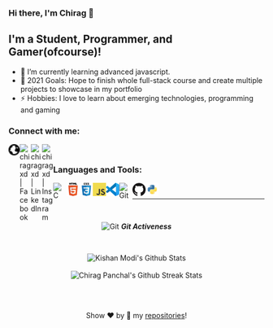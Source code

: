 ### Hi there, I'm Chirag   👋


## I'm a Student, Programmer, and Gamer(ofcourse)!

- 🔭 I’m currently learning advanced javascript.
- 🥅 2021 Goals: Hope to finish whole full-stack course and create multiple projects to showcase in my portfolio
- ⚡ Hobbies: I love to learn about emerging technologies, programming and gaming

### Connect with me:

[<img align="left" alt="chiragxd.ml" width="22px" src="https://raw.githubusercontent.com/iconic/open-iconic/master/svg/globe.svg" />][website]
[<img align="left" alt="chiragxd | Facebook" width="22px" src="https://cdn.jsdelivr.net/npm/simple-icons@v3/icons/facebook.svg" />][facebook]
[<img align="left" alt="chiragxd | LinkedIn" width="22px" src="https://cdn.jsdelivr.net/npm/simple-icons@v3/icons/linkedin.svg" />][linkedin]
[<img align="left" alt="chiragxd | Instagram" width="22px" src="https://cdn.jsdelivr.net/npm/simple-icons@v3/icons/instagram.svg" />][instagram]


<br />

### Languages and Tools:

<img align="left" alt="C" width="26px" src="https://img.icons8.com/color/48/000000/c-programming.png" />

<img align="left" alt="HTML5" width="26px" src="https://raw.githubusercontent.com/github/explore/80688e429a7d4ef2fca1e82350fe8e3517d3494d/topics/html/html.png" />

<img align="left" alt="CSS3" width="26px" src="https://raw.githubusercontent.com/github/explore/80688e429a7d4ef2fca1e82350fe8e3517d3494d/topics/css/css.png" />

<img align="left" alt="Javascript" width="26px" src="https://raw.githubusercontent.com/github/explore/80688e429a7d4ef2fca1e82350fe8e3517d3494d/topics/javascript/javascript.png">

<img align="left" alt="Visual Studio Code" width="26px" src="https://raw.githubusercontent.com/github/explore/80688e429a7d4ef2fca1e82350fe8e3517d3494d/topics/visual-studio-code/visual-studio-code.png" />

<img align="left" alt="Git" width="26px" src="https://img.icons8.com/color/48/000000/git.png" />

<img align="left" alt="GitHub" width="26px" src="https://raw.githubusercontent.com/github/explore/78df643247d429f6cc873026c0622819ad797942/topics/github/github.png" />

<img align="left" alt="Python" width="26px" src="https://raw.githubusercontent.com/github/explore/80688e429a7d4ef2fca1e82350fe8e3517d3494d/topics/python/python.png">

<br />

[website]: https://chiragxd.ml
[facebook]: https://fb.me/ch1ragpanchal
[instagram]: https://instagram.com/chirag2899_
[linkedin]: https://www.linkedin.com/in/ch1ragpanchal

<hr>

<br>

 <p align="center">
 <img src="https://media.giphy.com/media/W5eoZHPpUx9sapR0eu/giphy.gif" height="60px" alt="Git"/>&nbsp;<i><b>Git Activeness</b></i></p>
 <br>
<p align="center"><img alt="Kishan Modi's Github Stats" src="https://github-readme-stats.vercel.app/api?username=chiragxd&show_icons=true&include_all_commits=true&count_private=true&theme=dark" />
<br><br>
<img alt="Chirag Panchal's Github Streak Stats" src="http://github-readme-streak-stats.herokuapp.com/?user=chiragxd&theme=dark" /></p>
<br><br>


<div align="center">
  
Show ❤️ by 🌟 my [repositories](https://github.com/chiragxd?tab=repositories)!
